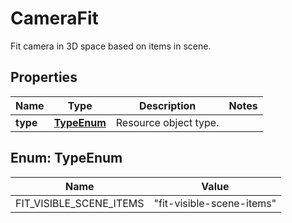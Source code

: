 

# CameraFit

Fit camera in 3D space based on items in scene.

## Properties

Name | Type | Description | Notes
------------ | ------------- | ------------- | -------------
**type** | [**TypeEnum**](#TypeEnum) | Resource object type. | 



## Enum: TypeEnum

Name | Value
---- | -----
FIT_VISIBLE_SCENE_ITEMS | &quot;fit-visible-scene-items&quot;



